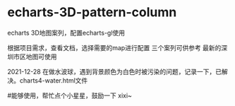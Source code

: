 # echarts-3D-pattern-column
echarts 3D地图案列，配置echarts-gl使用


根据项目需求，查看文档，选择需要的map进行配置
三个案列可供参考
最新的深圳市区地图可使用

2021-12-28
    在做水波球，遇到背景颜色为白色时被污染的问题，记录一下，已解决。charts4-water.html文件

#能够使用，帮忙点个小星星，鼓励一下 xixi~
